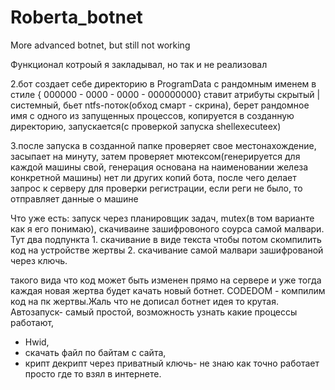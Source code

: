 # Roberta_botnet
More advanced botnet, but still not working

Функционал котроый я закладывал, но так и не реализовал

2.бот создает себе директорию в ProgramData с рандомным именем в стиле { 000000 - 0000 - 0000 - 000000000}
ставит атрибуты скрытый | системный, бьет ntfs-поток(обход смарт - скрина),
берет рандомное имя с одного из запущенных процессов, копируется в созданную директорию, запускается(с проверкой запуска shellexecuteex)

3.после запуска в созданной папке проверяет свое местонахождение, засыпает на минуту, 
затем проверяет мютексом(генерируется для каждой машины свой, генерация основана на наименовании железа конкретной машины) нет ли других копий бота,
после чего делает запрос к серверу для проверки регистрации, если реги не было, то отправляет данные о машине

Что уже есть:
запуск через планировщик задач, 
mutex(в том варианте как я его понимаю), 
скачиваине зашифровоного соурса самой малвари. Тут два подпункта 1. скачивание в виде текста чтобы потом скомпилить код на устройстве жертвы 2. скачивание самой малвари зашифрованой через ключь.

такого вида что код может быть изменен прямо на сервере и уже тогда каждая новая жертва будет качать новый ботнет. 
CODEDOM - компилим код на пк жертвы.Жаль что не дописал ботнет идея то крутая. 
Автозапуск- самый простой, 
возможность узнать какие процессы работают, 
+ Hwid, 
+ скачать файл по байтам с сайта, 
+ крипт декрипт через приватный ключь- не знаю как точно работает просто где то взял в интернете.
